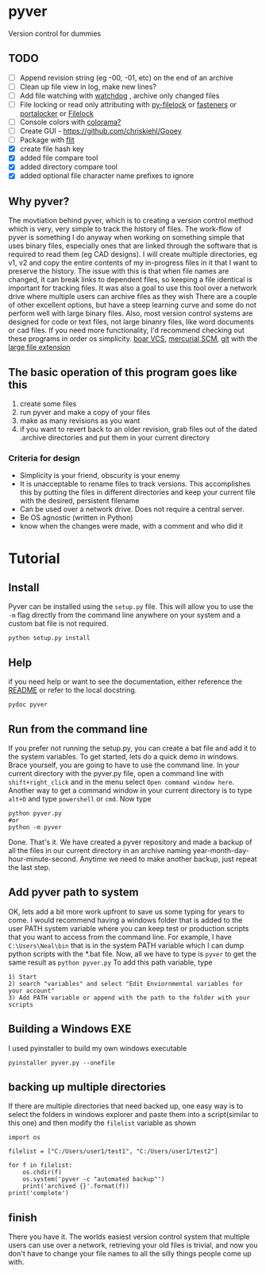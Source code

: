 # pyver 
Version control for dummies

## TODO  
* [ ] Append revision string (eg -00, -01, etc) on the end of an archive
* [ ] Clean up file view in log, make new lines?
* [ ] Add file watching with [watchdog](https://pypi.python.org/pypi/watchdog) , archive only changed files
* [ ] File locking or read only attributing with [py-filelock](https://github.com/benediktschmitt/py-filelock) or [fasteners](https://github.com/harlowja/fasteners) or [portalocker](https://github.com/WoLpH/portalocker) or [Filelock](https://github.com/dmfrey/FileLock)
* [ ] Console colors with [colorama?](https://pypi.python.org/pypi/colorama)
* [ ] Create GUI - https://github.com/chriskiehl/Gooey
* [ ] Package with [flit](http://flit.readthedocs.io/en/latest/index.html)
* [x] create file hash key
* [x] added file compare tool
* [x] added directory compare tool
* [x] added optional file character name prefixes to ignore

## Why pyver?  
The movtiation behind pyver, which is to creating a version control method which is very, very simple to track the history of files. The work-flow of pyver is something I do anyway when working on something simple that uses binary files, especially ones that are linked through the software that is required to read them (eg CAD designs). I will create multiple directories, eg v1, v2 and copy the entire contents of my in-progress files in it that I want to preserve the history. The issue with this is that when file names are changed, it can break links to dependent files, so keeping a file identical is important for tracking files. It was also a goal to use this tool over a network drive where multiple users can archive files as they wish 
There are a couple of other excellent options, but have a steep learning curve and some do not perform well with large binary files. Also, most version control systems are designed for code or text files, not large binanry files, like word documents or cad files. If you need more functionality, I'd recommend checking out these programs in order os simplicity. [boar VCS](https://bitbucket.org/mats_ekberg/boar/wiki/Home), [mercurial SCM](https://www.mercurial-scm.org/), [git](https://git-scm.com/) with the [large file extension](https://git-lfs.github.com/)

## The basic operation of this program goes like this
1) create some files  
2) run pyver and make a copy of your files  
3) make as many revisions as you want  
4) if you want to revert back to an older revision, grab files out of the dated .archive directories and put them in your current directory  

### Criteria for design
* Simplicity is your friend, obscurity is your enemy
* It is unacceptable to rename files to track versions. This accomplishes this by putting the files in different directories and keep your current file with the desired, persistent filename
* Can be used over a network drive. Does not require a central server. 
* Be OS agnostic (written in Python)
* know when the changes were made, with a comment and who did it

# Tutorial

## Install
Pyver can be installed using the `setup.py` file. This will allow you to use the `-m` flag directly from the command line anywhere on your system and a custom bat file is not required.
```
python setup.py install
```

## Help  
if you need help or want to see the documentation, either reference the [README](https://github.com/nagordon/pyver/blob/master/README.md) or refer to the local docstring.
```
pydoc pyver
```

## Run from the command line
If you prefer not running the setup.py, you can create a bat file and add it to the system variables. To get started, lets do a quick demo in windows. Brace yourself, you are going to have to use the command line. In your current directory with the pyver.py file, open a command line with ```shift+right_click``` and in the menu select ```Open command window here```. Another way to get a command window in your current directory is to type ```alt+D``` and type ```powershell``` or ```cmd```.
Now type 
```
python pyver.py
#or
python -m pyver
```

Done. That's it. We have created a pyver repository and made a backup of all the files in our current directory in an archive naming year-month-day-hour-minute-second. Anytime we need to make another backup, just repeat the last step.


## Add pyver path to system
OK, lets add a bit more work upfront to save us some typing for years to come. I would recommend having a windows folder that is added to the user PATH system variable where you can keep test or production scripts that you want to access from the command line. For example, I have ```C:\Users\Neal\bin``` that is in the system PATH variable which I can dump python scripts with the *.bat file. Now, all we have to type is ```pyver``` to get the same result as ```python pyver.py```
To add this path variable, type 

```
1) Start  
2) search "variables" and select "Edit Enviornmental variables for your account"
3) Add PATH variable or append with the path to the folder with your scripts  
```

## Building a Windows EXE
I used pyinstaller to build my own windows executable
```
pyinstaller pyver.py --onefile
```

## backing up multiple directories
If there are multiple directories that need backed up, one easy way is to select the folders in windows explorer and paste them into a script(similar to this one) and then modify the `filelist` variable as shown

```
import os

filelist = ["C:/Users/user1/test1", "C:/Users/user1/test2"]

for f in filelist:
    os.chdir(f)
    os.system('pyver -c "automated backup"')
    print('archived {}'.format(f))
print('complete')
```

## finish
There you have it. The worlds easiest version control system that multiple users can use over a network, retrieving your old files is trivial, and now you don't have to change your file names to all the silly things people come up with.

